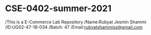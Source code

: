 # CSE-0402-summer-2021
/This is a E-Commerce Lab Repository
/Name:Rubyat Jesmin Shammi
/ID:UG02-47-18-034
/Batch: 47
/Email:rubyatshammiss@gmail.com
